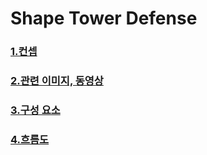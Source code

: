 # Shape Tower Defense

### [1.컨셉](#컨셉)
### [2.관련 이미지, 동영상](#관련)
### [3.구성 요소](#구성_요소)
### [4.흐름도](#흐름도)
